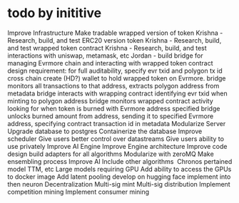 # todo by inititive

Improve Infrastructure
  Make tradable wrapped version of token
    Krishna - Research, build, and test ERC20 version token
    Krishna - Research, build, and test wrapped token contract
    Krishna - Research, build, and test interactions with uniswap, metamask, etc
    Jordan - build bridge for managing Evrmore chain and interacting with wrapped token contract
      design requirement: for full auditability, specify evr txid and polygon tx id cross chain
      create (HD?) wallet to hold wrapped token on Evrmore.
      bridge monitors all transactions to that address, extracts polygon address from metadata
      bridge interacts with wrapping contract identifying evr txid when minting to polygon address
      bridge monitors wrapped contract activity looking for when token is burned with Evrmore address specified
      bridge unlocks burned amount from address, sending it to specified Evrmore address, specifying contract transaction id in metadata
  Modularize Server
    Upgrade database to postgres
    Containerize the database
    Improve scheduler
    Give users better control over datastreams
    Give users ability to use privately
Improve AI Engine
  Improve Engine architecture
    Improve code design
      build adapters for all algorithms
    Modularize with zeroMQ
    Make ensembling process
  Improve AI
    Include other algorithms 
      Chronos pertained model
      TTM, etc
      Large models requiring GPU
    Add ability to access the GPUs to docker image
    Add latent pooling
      develop on hugging face
      implement into then neuron
Decentralization
  Multi-sig mint
  Multi-sig distribution
  Implement competition mining
  Implement consumer mining

